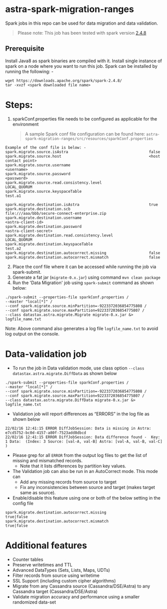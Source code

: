 # astra-spark-migration-ranges

Spark jobs in this repo can be used for data migration and data validation.

> Please note: This job has been tested with spark version [2.4.8](https://downloads.apache.org/spark/spark-2.4.8/)

## Prerequisite

Install Java8 as spark binaries are compiled with it.
Install single instance of spark on a node where you want to run this job. Spark can be installed by running the following: -

```
wget https://downloads.apache.org/spark/spark-2.4.8/
tar -xvzf <spark downloaded file name>
```

# Steps:

1. sparkConf.properties file needs to be configured as applicable for the environment
   > A sample Spark conf file configuration can be found here: `astra-spark-migration-ranges/src/resources/sparkConf.properties`

```
Example of the conf file is below: -
spark.migrate.source.isAstra                                    false
spark.migrate.source.host                                       <host contact point>
spark.migrate.source.username                                   <username>
spark.migrate.source.password                                   <password>
spark.migrate.source.read.consistency.level                     LOCAL_QUORUM
spark.migrate.source.keyspaceTable                              test.a1

spark.migrate.destination.isAstra                               true
spark.migrate.destination.scb                                   file:///aaa/bbb/secure-connect-enterprise.zip
spark.migrate.destination.username                              <astra-client-id>
spark.migrate.destination.password                              <astra-client-secret>
spark.migrate.destination.read.consistency.level                LOCAL_QUORUM
spark.migrate.destination.keyspaceTable                         test.a2
spark.migrate.destination.autocorrect.missing                   false
spark.migrate.destination.autocorrect.mismatch                  false
```

2. Place the conf file where it can be accessed while running the job via spark-submit.
3. Generate a fat jar (`migrate-0.x.jar`) using command `mvn clean package`
4. Run the 'Data Migration' job using `spark-submit` command as shown below:

```
./spark-submit --properties-file sparkConf.properties /
--master "local[*]" /
--conf spark.migrate.source.minPartition=-9223372036854775808 /
--conf spark.migrate.source.maxPartition=9223372036854775807 /
--class datastax.astra.migrate.Migrate migrate-0.x.jar &> logfile_name.txt
```

Note: Above command also generates a log file `logfile_name.txt` to avoid log output on the console.


# Data-validation job

- To run the job in Data validation mode, use class option `--class datastax.astra.migrate.DiffData` as shown below

```
./spark-submit --properties-file sparkConf.properties /
--master "local[*]" /
--conf spark.migrate.source.minPartition=-9223372036854775808 /
--conf spark.migrate.source.maxPartition=9223372036854775807 /
--class datastax.astra.migrate.DiffData migrate-0.x.jar &> logfile_name.txt
```

- Validation job will report differences as “ERRORS” in the log file as shown below

```
22/02/16 12:41:15 ERROR DiffJobSession: Data is missing in Astra: e7cd5752-bc0d-4157-a80f-7523add8dbcd
22/02/16 12:41:15 ERROR DiffJobSession: Data difference found -  Key: 1 Data:  (Index: 3 Source: [val-A, val-B] Astra: [val-A, val-B, val-C] )
```

- Please grep for all `ERROR` from the output log files to get the list of missing and mismatched records.
  - Note that it lists differences by partition key values.
- The Validation job can also be run in an AutoCorrect mode. This mode can
  - Add any missing records from source to target
  - Fix any inconsistencies between source and target (makes target same as source). 
- Enable/disable this feature using one or both of the below setting in the config file

```
spark.migrate.destination.autocorrect.missing                   true|false
spark.migrate.destination.autocorrect.mismatch                  true|false
```

# Additional features
- Counter tables
- Preserve writetimes and TTL
- Advanced DataTypes (Sets, Lists, Maps, UDTs)
- Filter records from source using writetime
- SSL Support (including custom cipher algorithms)
- Migrate from any Cassandra source (Cassandra/DSE/Astra) to any Cassandra target (Cassandra/DSE/Astra)
- Validate migration accuracy and performance using a smaller randomized data-set
